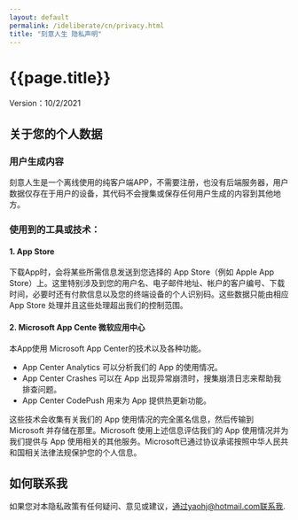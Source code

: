 ```yaml
---
layout: default
permalink: /ideliberate/cn/privacy.html
title: "刻意人生 隐私声明"
---
```

# {{page.title}}
Version：10/2/2021

## 关于您的个人数据
### 用户生成内容
刻意人生是一个离线使用的纯客户端APP，不需要注册，也没有后端服务器，用户数据仅存在于用户的设备，其代码不会搜集或保存任何用户生成的内容到其他地方。

### 使用到的工具或技术：
#### 1. App Store

下载App时，会将某些所需信息发送到您选择的 App Store（例如 Apple App Store）上。这里特别涉及到您的用户名、电子邮件地址、帐户的客户编号、下载时间，必要时还有付款信息以及您的终端设备的个人识别码。这些数据只能由相应 App Store 处理并且这些处理超出我们的控制范围。

#### 2. Microsoft App Cente 微软应用中心

本App使用 Microsoft App Center的技术以及各种功能。
- App Center Analytics 可以分析我们的 App 的使用情况。
- App Center Crashes 可以在 App 出现异常崩溃时，搜集崩溃日志来帮助我排查问题。
- App Center CodePush 用来为 App 提供热更新功能。

这些技术会收集有关我们的 App 使用情况的完全匿名信息，然后传输到 Microsoft 并存储在那里。Microsoft 使用上述信息评估我们的 App 使用情况并为我们提供与 App 使用相关的其他服务。Microsoft已通过协议承诺按照中华人民共和国相关法律法规保护您的个人信息。

## 如何联系我
如果您对本隐私政策有任何疑问、意见或建议，通过yaohj@hotmail.com联系我.
